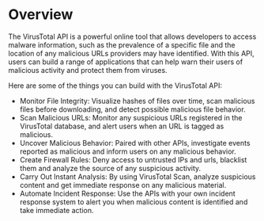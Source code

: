 # Overview

The VirusTotal API is a powerful online tool that allows developers to access
malware information, such as the prevalence of a specific file and the location
of any malicious URLs providers may have identified. With this API, users can
build a range of applications that can help warn their users of malicious
activity and protect them from viruses.

Here are some of the things you can build with the VirusTotal API:

- Monitor File Integrity: Visualize hashes of files over time, scan malicious
  files before downloading, and detect possible malicious file behavior.
- Scan Malicious URLs: Monitor any suspicious URLs registered in the VirusTotal
  database, and alert users when an URL is tagged as malicious.
- Uncover Malicious Behavior: Paired with other APIs, investigate events
  reported as malicious and inform users on any malicious behavior.
- Create Firewall Rules: Deny access to untrusted IPs and urls, blacklist them
  and analyze the source of any suspicious activity.
- Carry Out Instant Analysis: By using VirusTotal Scan, analyze suspicious
  content and get immediate response on any malicious material.
- Automate Incident Response: Use the APIs with your own incident response
  system to alert you when malicious content is identified and take immediate
  action.
